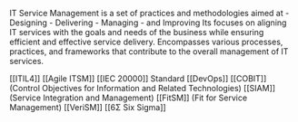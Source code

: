 IT Service Management is a set of practices and methodologies aimed at 
	- Designing
	- Delivering
	- Managing
	- and Improving
Its focuses on aligning IT services with the goals and needs of the business while ensuring efficient and effective service delivery.
Encompasses various processes, practices, and frameworks that contribute to the overall management of IT services.

[[ITIL4]]
[[Agile ITSM]]
[[IEC 20000]] Standard
[[DevOps]]
[[COBIT]] (Control Objectives for Information and Related Technologies)
[[SIAM]] (Service Integration and Management)
[[FitSM]] (Fit for Service Management)
[[VeriSM]]
[[6Σ Six Sigma]]

